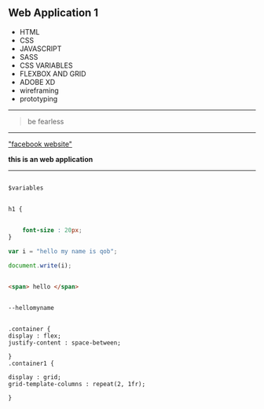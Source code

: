 ## Web Application 1

- HTML
- CSS
- JAVASCRIPT
- SASS
- CSS VARIABLES
- FLEXBOX AND GRID
- ADOBE XD
- wireframing
- prototyping

---

> be fearless

---

["facebook website"](https://www.facebook.com/)

**this is an web application**

---

```Sass

$variables

```

```Css

h1 {


    font-size : 20px;
}
```

```javascript
var i = "hello my name is qob";

document.write(i);
```

```Html

<span> hello </span>

```

```css variables

--hellomyname

```

```flexbox and grid

.container {
display : flex;
justify-content : space-between;

}
.container1 {

display : grid;
grid-template-columns : repeat(2, 1fr);

}
```
